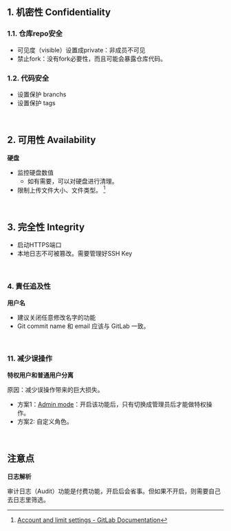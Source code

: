 ## 1. 机密性 Confidentiality

### 1.1. 仓库repo安全

- 可见度（visible）设置成private：非成员不可见
- 禁止fork：没有fork必要性，而且可能会暴露仓库代码。

### 1.2. 代码安全

- 设置保护 branchs
- 设置保护 tags

<br>

## 2. 可用性 Availability

**硬盘**

- 监控硬盘数值
  - 如有需要，可以对硬盘进行清理。
- 限制上传文件大小、文件类型。 [^1]

<br>


## 3. 完全性 Integrity

- 启动HTTPS端口
- 本地日志不可被篡改。需要管理好SSH Key


<br>


### 4. 責任追及性

**用户名**

- 建议关闭任意修改名字的功能
- Git commit name 和 email 应该与 GitLab 一致。

<br>


### 11. 减少误操作

**特权用户和普通用户分离**

原因：减少误操作带来的巨大损失。
- 方案1：[Admin mode](https://forum.gitlab.com/t/activate-admin-mode-in-gitlab-14/55184)：开启该功能后，只有切换成管理员后才能做特权操作。
- 方案2: 自定义角色。

<br>

## 注意点


**日志解析**

审计日志（Audit）功能是付费功能，开启后会省事。但如果不开启，则需要自己去日志里筛选。




[^1]: [Account and limit settings - GitLab Documentation](https://docs.gitlab.com/ee/user/admin_area/settings/account_and_limit_settings.html)
